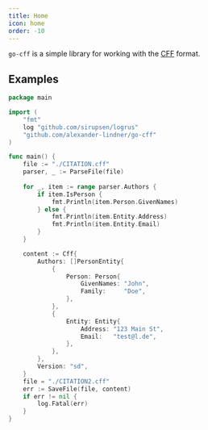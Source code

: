 ```yaml
---
title: Home
icon: home
order: -10
---
```


`go-cff` is a simple library for working with the [CFF](https://citation-file-format.github.io/) format.

## Examples

```go
package main

import (
	"fmt"
	log "github.com/sirupsen/logrus"
	"github.com/alexander-lindner/go-cff"
)

func main() {
	file := "./CITATION.cff"
	parser, _ := ParseFile(file)
	
	for _, item := range parser.Authors {
		if item.IsPerson {
			fmt.Println(item.Person.GivenNames)
		} else {
			fmt.Println(item.Entity.Address)
			fmt.Println(item.Entity.Email)
		}
	}

	content := Cff{
		Authors: []PersonEntity{
			{
				Person: Person{
					GivenNames: "John",
					Family:     "Doe",
				},
			},
			{
				Entity: Entity{
					Address: "123 Main St",
					Email:   "test@l.de",
				},
			},
		},
		Version: "sd",
	}
	file = "./CITATION2.cff"
	err := SaveFile(file, content)
	if err != nil {
		log.Fatal(err)
	}
}

```